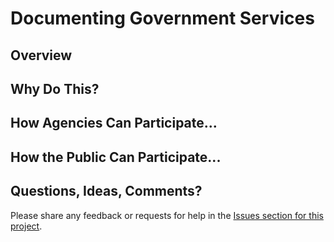 Documenting Government Services 
==============

## Overview


## Why Do This?


## How Agencies Can Participate...


## How the Public Can Participate...


## Questions, Ideas, Comments?

Please share any feedback or requests for help in the [Issues section for this project](https://github.com/gbinal/services-model/issues).   
